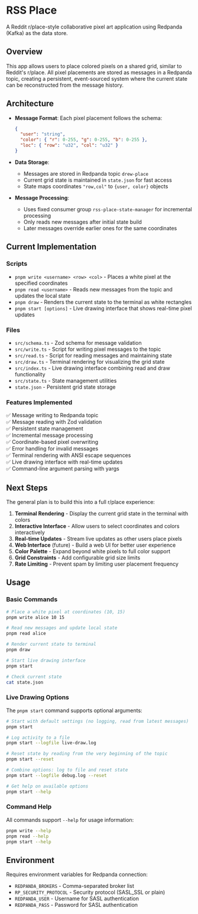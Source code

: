 # RSS Place

A Reddit r/place-style collaborative pixel art application using Redpanda (Kafka) as the data store.

## Overview

This app allows users to place colored pixels on a shared grid, similar to Reddit's r/place. All pixel placements are stored as messages in a Redpanda topic, creating a persistent, event-sourced system where the current state can be reconstructed from the message history.

## Architecture

- **Message Format**: Each pixel placement follows the schema:
  ```json
  {
    "user": "string",
    "color": { "r": 0-255, "g": 0-255, "b": 0-255 },
    "loc": { "row": "u32", "col": "u32" }
  }
  ```

- **Data Storage**: 
  - Messages are stored in Redpanda topic `drew-place`
  - Current grid state is maintained in `state.json` for fast access
  - State maps coordinates `"row,col"` to `{user, color}` objects

- **Message Processing**:
  - Uses fixed consumer group `rss-place-state-manager` for incremental processing
  - Only reads new messages after initial state build
  - Later messages override earlier ones for the same coordinates

## Current Implementation

### Scripts

- `pnpm write <username> <row> <col>` - Places a white pixel at the specified coordinates
- `pnpm read <username>` - Reads new messages from the topic and updates the local state
- `pnpm draw` - Renders the current state to the terminal as white rectangles
- `pnpm start [options]` - Live drawing interface that shows real-time pixel updates

### Files

- `src/schema.ts` - Zod schema for message validation
- `src/write.ts` - Script for writing pixel messages to the topic
- `src/read.ts` - Script for reading messages and maintaining state
- `src/draw.ts` - Terminal rendering for visualizing the grid state
- `src/index.ts` - Live drawing interface combining read and draw functionality
- `src/state.ts` - State management utilities
- `state.json` - Persistent grid state storage

### Features Implemented

✅ Message writing to Redpanda topic  
✅ Message reading with Zod validation  
✅ Persistent state management  
✅ Incremental message processing  
✅ Coordinate-based pixel overwriting  
✅ Error handling for invalid messages  
✅ Terminal rendering with ANSI escape sequences  
✅ Live drawing interface with real-time updates  
✅ Command-line argument parsing with yargs  

## Next Steps

The general plan is to build this into a full r/place experience:

1. **Terminal Rendering** - Display the current grid state in the terminal with colors
2. **Interactive Interface** - Allow users to select coordinates and colors interactively
3. **Real-time Updates** - Stream live updates as other users place pixels
4. **Web Interface** (future) - Build a web UI for better user experience
5. **Color Palette** - Expand beyond white pixels to full color support
6. **Grid Constraints** - Add configurable grid size limits
7. **Rate Limiting** - Prevent spam by limiting user placement frequency

## Usage

### Basic Commands

```bash
# Place a white pixel at coordinates (10, 15)
pnpm write alice 10 15

# Read new messages and update local state
pnpm read alice

# Render current state to terminal
pnpm draw

# Start live drawing interface
pnpm start

# Check current state
cat state.json
```

### Live Drawing Options

The `pnpm start` command supports optional arguments:

```bash
# Start with default settings (no logging, read from latest messages)
pnpm start

# Log activity to a file
pnpm start --logfile live-draw.log

# Reset state by reading from the very beginning of the topic
pnpm start --reset

# Combine options: log to file and reset state
pnpm start --logfile debug.log --reset

# Get help on available options
pnpm start --help
```

### Command Help

All commands support `--help` for usage information:

```bash
pnpm write --help
pnpm read --help
pnpm start --help
```

## Environment

Requires environment variables for Redpanda connection:
- `REDPANDA_BROKERS` - Comma-separated broker list
- `RP_SECURITY_PROTOCOL` - Security protocol (SASL_SSL or plain)
- `REDPANDA_USER` - Username for SASL authentication
- `REDPANDA_PASS` - Password for SASL authentication
